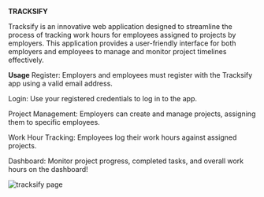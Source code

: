 **TRACKSIFY**

Tracksify is an innovative web application designed to streamline the process of tracking work hours for employees assigned to projects by employers.
This application provides a user-friendly interface for both employers and employees to manage and monitor project timelines effectively.

**Usage**
Register:
Employers and employees must register with the Tracksify app using a valid email address.

Login:
Use your registered credentials to log in to the app.

Project Management:
Employers can create and manage projects, assigning them to specific employees.

Work Hour Tracking:
Employees log their work hours against assigned projects.

Dashboard:
Monitor project progress, completed tasks, and overall work hours on the dashboard!

![tracksify page](https://github.com/preciousyaks17/Tracksify-Frontend/assets/89774835/5f66ee0f-b5ca-4bc2-b91d-bc0a1b6d86e7)
